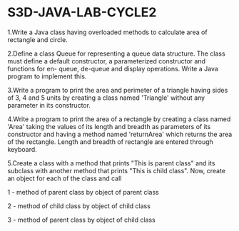 # S3D-JAVA-LAB-CYCLE2

1.Write a Java class having overloaded methods to calculate area of rectangle
and circle.

2.Define a class Queue for representing a queue data structure. The class must
define a default constructor, a parameterized constructor and functions for en-
queue, de-queue and display operations. Write a Java program to implement
this.

3.Write a program to print the area and perimeter of a triangle having sides of 3, 4 and 5 units by creating
a class named 'Triangle' without any parameter in its constructor.

4.Write a program to print the area of a rectangle by creating a class named 'Area' taking the values of its
length and breadth as parameters of its constructor and having a method named 'returnArea' which returns
the area of the rectangle. Length and breadth of rectangle are entered through keyboard.

5.Create a class with a method that prints "This is parent class" and its subclass with another method that
prints "This is child class". Now, create an object for each of the class and call

1 - method of parent class by object of parent class

2 - method of child class by object of child class

3 - method of parent class by object of child class
